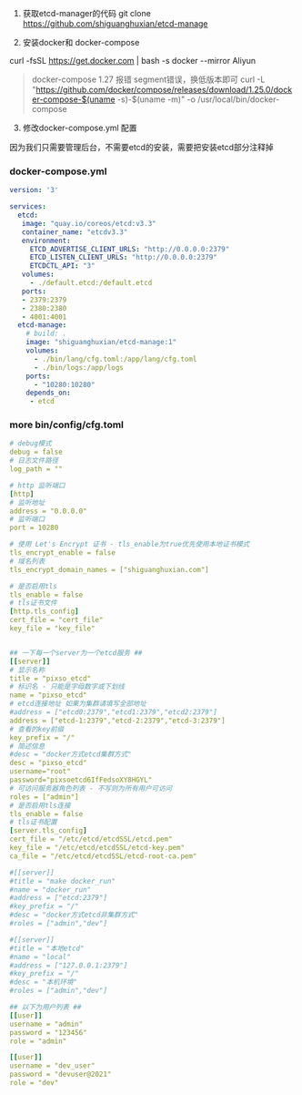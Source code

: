 1. 获取etcd-manager的代码
git clone https://github.com/shiguanghuxian/etcd-manage

2. 安装docker和 docker-compose

curl -fsSL https://get.docker.com | bash -s docker --mirror Aliyun

> docker-compose 1.27 报错 segment错误，换低版本即可
curl -L "https://github.com/docker/compose/releases/download/1.25.0/docker-compose-$(uname -s)-$(uname -m)" -o /usr/local/bin/docker-compose


3. 修改docker-compose.yml 配置

因为我们只需要管理后台，不需要etcd的安装，需要把安装etcd部分注释掉

### docker-compose.yml
```yaml
version: '3'

services:
  etcd:
   image: "quay.io/coreos/etcd:v3.3"
   container_name: "etcdv3.3"
   environment:
     ETCD_ADVERTISE_CLIENT_URLS: "http://0.0.0.0:2379"
     ETCD_LISTEN_CLIENT_URLS: "http://0.0.0.0:2379"
     ETCDCTL_API: "3"
   volumes: 
     - ./default.etcd:/default.etcd
   ports:
   - 2379:2379
   - 2380:2380
   - 4001:4001
  etcd-manage:
    # build: .
    image: "shiguanghuxian/etcd-manage:1"
    volumes:
      - ./bin/lang/cfg.toml:/app/lang/cfg.toml
      - ./bin/logs:/app/logs
    ports:
      - "10280:10280"
    depends_on:
     - etcd
```

### more bin/config/cfg.toml
```yaml
# debug模式
debug = false
# 日志文件路径
log_path = ""

# http 监听端口
[http]
# 监听地址
address = "0.0.0.0"
# 监听端口
port = 10280

# 使用 Let's Encrypt 证书 - tls_enable为true优先使用本地证书模式
tls_encrypt_enable = false
# 域名列表
tls_encrypt_domain_names = ["shiguanghuxian.com"]

# 是否启用tls
tls_enable = false
# tls证书文件
[http.tls_config]
cert_file = "cert_file"
key_file = "key_file"


## 一下每一个server为一个etcd服务 ##
[[server]]
# 显示名称
title = "pixso_etcd"
# 标识名 - 只能是字母数字或下划线
name = "pixso_etcd"
# etcd连接地址 如果为集群请填写全部地址
#address = ["etcd0:2379","etcd1:2379","etcd2:2379"]
address = ["etcd-1:2379","etcd-2:2379","etcd-3:2379"]
# 查看的key前缀
key_prefix = "/"
# 简述信息
#desc = "docker方式etcd集群方式"
desc = "pixso_etcd"
username="root"
password="pixsoetcd6IfFedsoXY8HGYL"
# 可访问服务器角色列表 - 不写则为所有用户可访问
roles = ["admin"]
# 是否启用tls连接
tls_enable = false
# tls证书配置
[server.tls_config]
cert_file = "/etc/etcd/etcdSSL/etcd.pem"
key_file = "/etc/etcd/etcdSSL/etcd-key.pem"
ca_file = "/etc/etcd/etcdSSL/etcd-root-ca.pem"

#[[server]]
#title = "make docker_run"
#name = "docker_run"
#address = ["etcd:2379"]
#key_prefix = "/"
#desc = "docker方式etcd非集群方式"
#roles = ["admin","dev"]

#[[server]]
#title = "本地etcd"
#name = "local"
#address = ["127.0.0.1:2379"]
#key_prefix = "/"
#desc = "本机环境"
#roles = ["admin","dev"]

## 以下为用户列表 ##
[[user]]
username = "admin"
password = "123456"
role = "admin"

[[user]]
username = "dev_user"
password = "devuser@2021"
role = "dev"
```